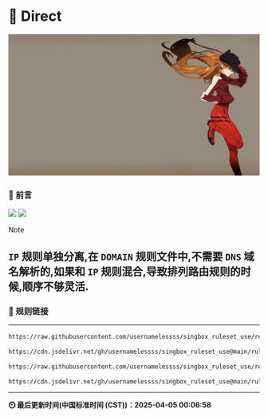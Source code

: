 
# 🧸 Direct
![](https://raw.githubusercontent.com/usernamelessss/picture-bed/main/images/202504042256831.jpg)
### 📣 前言
![](https://shields.io/badge/-移除重复规则-ff69b4) ![](https://shields.io/badge/-IP&nbsp;规则单独存放不与&nbsp;DOMAIN&nbsp;等混合-green)
> [!NOTE]
**`IP` 规则单独分离,在 `DOMAIN` 规则文件中,不需要 `DNS` 域名解析的,如果和 `IP` 规则混合,导致排列路由规则的时候,顺序不够灵活.**
---

###  🔗 规则链接
---

```url
https://raw.githubusercontent.com/usernamelessss/singbox_ruleset_use/refs/heads/main/rule/Direct/Direct_No_IP.json
```

```url
https://cdn.jsdelivr.net/gh/usernamelessss/singbox_ruleset_use@main/rule/Direct/Direct_No_IP.json
```

```url
https://raw.githubusercontent.com/usernamelessss/singbox_ruleset_use/refs/heads/main/rule/Direct/Direct_No_IP.srs
```

```url
https://cdn.jsdelivr.net/gh/usernamelessss/singbox_ruleset_use@main/rule/Direct/Direct_No_IP.srs
```

---
**⏲️ 最后更新时间(中国标准时间 (CST))：2025-04-05 00:06:58**
